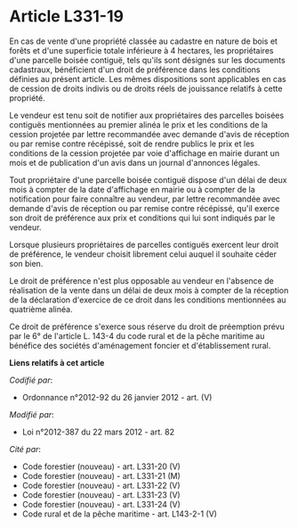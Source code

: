 # Article L331-19

En cas de vente d'une propriété classée au cadastre en nature de bois et forêts et d'une superficie totale inférieure à 4
hectares, les propriétaires d'une parcelle boisée contiguë, tels qu'ils sont désignés sur les documents cadastraux,
bénéficient d'un droit de préférence dans les conditions définies au présent article. Les mêmes dispositions sont applicables
en cas de cession de droits indivis ou de droits réels de jouissance relatifs à cette propriété. 

Le  vendeur est tenu soit de notifier aux propriétaires des parcelles  boisées contiguës mentionnées au premier alinéa le
prix et les  conditions de la cession projetée par lettre recommandée avec demande  d'avis de réception ou par remise contre
récépissé, soit de rendre  publics le prix et les conditions de la cession projetée par voie  d'affichage en mairie durant un
mois et de publication d'un avis dans un  journal d'annonces légales.

Tout propriétaire d'une parcelle boisée  contiguë dispose d'un délai de deux mois à compter de la date  d'affichage en mairie
ou à compter de la notification pour faire  connaître au vendeur, par lettre recommandée avec demande d'avis de  réception ou
par remise contre récépissé, qu'il exerce son droit de  préférence aux prix et conditions qui lui sont indiqués par le
vendeur.

Lorsque plusieurs propriétaires de parcelles contiguës exercent leur droit de préférence, le vendeur choisit librement celui
auquel il souhaite céder son bien. 

Le droit de préférence n'est plus opposable au vendeur en l'absence de réalisation de la vente dans un délai de deux mois à
compter de la réception de la déclaration d'exercice de ce droit dans les conditions mentionnées au quatrième alinéa. 

Ce droit de préférence s'exerce sous réserve du droit de préemption prévu par le 6° de l'article L. 143-4 du code rural et de
la pêche maritime au bénéfice des sociétés d'aménagement foncier et d'établissement rural.

**Liens relatifs à cet article**

_Codifié par_:

  - Ordonnance n°2012-92 du 26 janvier 2012 - art. (V)

_Modifié par_:

  - Loi n°2012-387 du 22 mars 2012 - art. 82

_Cité par_:

  - Code forestier (nouveau) - art. L331-20 (V)
  - Code forestier (nouveau) - art. L331-21 (M)
  - Code forestier (nouveau) - art. L331-22 (V)
  - Code forestier (nouveau) - art. L331-23 (V)
  - Code forestier (nouveau) - art. L331-24 (V)
  - Code rural et de la pêche maritime - art. L143-2-1 (V)
